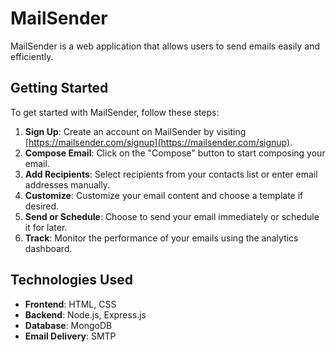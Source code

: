 # MailSender

MailSender is a web application that allows users to send emails easily and efficiently.

## Getting Started

To get started with MailSender, follow these steps:

1. **Sign Up**: Create an account on MailSender by visiting [https://mailsender.com/signup](https://mailsender.com/signup).
2. **Compose Email**: Click on the "Compose" button to start composing your email.
3. **Add Recipients**: Select recipients from your contacts list or enter email addresses manually.
4. **Customize**: Customize your email content and choose a template if desired.
5. **Send or Schedule**: Choose to send your email immediately or schedule it for later.
6. **Track**: Monitor the performance of your emails using the analytics dashboard.

## Technologies Used

- **Frontend**: HTML, CSS
- **Backend**: Node.js, Express.js
- **Database**: MongoDB
- **Email Delivery**: SMTP

